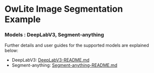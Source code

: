 # OwLite Image Segmentation Example 
### Models : DeepLabV3, Segment-anything

Further details and user guides for the supported models are explained below:

- DeepLabV3: [DeepLabV3-README.md](owlite_DeepLabV3/README.md)
- Segment-anything: [Segment-anything-README.md](owlite_segment_anything/README.md)
